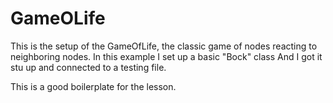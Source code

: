 # GameOLife

This is the setup of the GameOfLife, the classic game of nodes reacting to neighboring nodes. In this example I set up a basic "Bock" class And I got it stu up and connected to a testing file.

This is a good boilerplate for the lesson.
